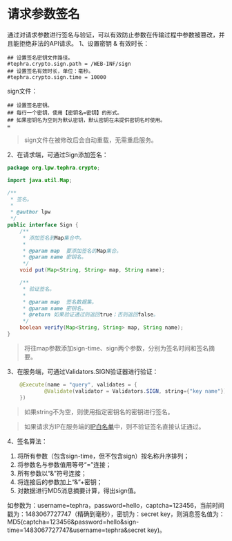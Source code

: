 # 请求参数签名
通过对请求参数进行签名与验证，可以有效防止参数在传输过程中参数被篡改，并且能拒绝非法的API请求。
1、设置密钥 & 有效时长：
```property
## 设置签名密钥文件路径。
#tephra.crypto.sign.path = /WEB-INF/sign
## 设置签名有效时长，单位：毫秒。
#tephra.crypto.sign.time = 10000
```
sign文件：
```text
## 设置签名密钥。
## 每行一个密钥，使用【密钥名=密钥】的形式。
## 如果密钥名为空则为默认密钥，默认密钥在未提供密钥名时使用。
=
```
> sign文件在被修改后会自动重载，无需重启服务。

2、在请求端，可通过Sign添加签名：
```java
package org.lpw.tephra.crypto;

import java.util.Map;

/**
 * 签名。
 *
 * @author lpw
 */
public interface Sign {
    /**
     * 添加签名到Map集合中。
     *
     * @param map  要添加签名的Map集合。
     * @param name 密钥名。
     */
    void put(Map<String, String> map, String name);

    /**
     * 验证签名。
     *
     * @param map  签名数据集。
     * @param name 密钥名。
     * @return 如果验证通过则返回true；否则返回false。
     */
    boolean verify(Map<String, String> map, String name);
}
```
> 将往map参数添加sign-time、sign两个参数，分别为签名时间和签名摘要。

3、在服务端，可通过Validators.SIGN验证器进行验证：
```java
    @Execute(name = "query", validates = {
            @Validate(validator = Validators.SIGN, string={"key name"})
    })
```
> 如果string不为空，则使用指定密钥名的密钥进行签名。

> 如果请求方IP在服务端的[IP白名单](trustful-ip.md)中，则不验证签名直接认证通过。

4、签名算法：

1. 将所有参数（包含sign-time，但不包含sign）按名称升序排列；
1. 将参数名与参数值用等号“=”连接；
1. 所有参数以“&”符号连接；
1. 将连接后的参数加上“&”+密钥；
1. 对数据进行MD5消息摘要计算，得出sign值。

如参数为：username=tephra，password=hello，captcha=123456，当前时间戳为：1483067727747（精确到毫秒），密钥为：secret key，则消息签名值为：MD5(captcha=123456&password=hello&sign-time=1483067727747&username=tephra&secret key)。
